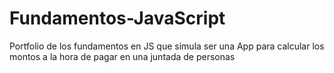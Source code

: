 # Fundamentos-JavaScript
Portfolio de los fundamentos en JS que simula ser una App para calcular los montos a la hora de pagar en una juntada de personas
